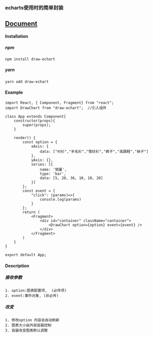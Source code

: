 ### echarts使用时的简单封装

## [Document](https://echarts.apache.org/zh/index.html)

#### Installation
##### npm
```angular2html
npm install draw-echart
```

##### yarn
```angular2html
yarn add draw-echart
```

#### Example
```angular2html
import React, { Component, Fragment} from "react";
import DrawChart from "draw-echart";  //引入组件

class App extends Component{
    constructor(props){
        super(props);
    }

    render() {
        const option = {
            xAxis: {
                data: ["衬衫","羊毛衫","雪纺衫","裤子","高跟鞋","袜子"]
            },
            yAxis: {},
            series: [{
                name: '销量',
                type: 'bar',
                data: [5, 20, 36, 10, 10, 20]
            }]
        };
        const event = {
            "click": (params)=>{
                console.log(params)
            }
        };
        return (
            <Fragment>
                <div id="container" className="container">
                    <DrawChart option={option} event={event} />
                </div>
            </Fragment>
        )
    }
}

export default App;
```

#### Description
##### 接收参数
```
1. option:图表配置项,  (必传项)
2. event:事件对象, (非必传)
```

##### 改变
```
1. 修改option 内容会自动刷新
2. 图表大小由外部容器控制
3. 容器改变图表默认调整
```


